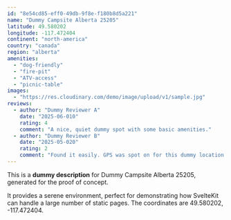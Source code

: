 ```yaml
---
id: "8e54cd85-eff0-49db-9f8e-f180b8d5a221"
name: "Dummy Campsite Alberta 25205"
latitude: 49.580202
longitude: -117.472404
continent: "north-america"
country: "canada"
region: "alberta"
amenities:
  - "dog-friendly"
  - "fire-pit"
  - "ATV-access"
  - "picnic-table"
images:
  - "https://res.cloudinary.com/demo/image/upload/v1/sample.jpg"
reviews:
  - author: "Dummy Reviewer A"
    date: "2025-06-010"
    rating: 4
    comment: "A nice, quiet dummy spot with some basic amenities."
  - author: "Dummy Reviewer B"
    date: "2025-05-020"
    rating: 2
    comment: "Found it easily. GPS was spot on for this dummy location."
---
```


This is a **dummy description** for Dummy Campsite Alberta 25205, generated for the proof of concept.

It provides a serene environment, perfect for demonstrating how SvelteKit can handle a large number of static pages. The coordinates are 49.580202, -117.472404.
